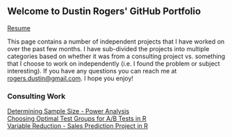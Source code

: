 ## Welcome to Dustin Rogers' GitHub Portfolio                     
[Resume](https://dustinrogers.github.io/Resume)            
             
This page contains a number of independent projects that I have worked on over the past few months. I have sub-divided the projects into multiple categories based on whether it was from a consulting project vs. something that I choose to work on independently (i.e. I found the problem or subject interesting). If you have any questions you can reach me at <rogers.dustin@gmail.com>. I hope you enjoy!         

### Consulting Work                
[Determining Sample Size - Power Analysis](https://dustinrogers.github.io/Choosing-Sample-Size)                     
[Choosing Optimal Test Groups for A/B Tests in R](https://dustinrogers.github.io/Choosing-Test-Stores)                                     
[Variable Reduction - Sales Prediction Project in R](https://dustinrogers.github.io/Predicting-Sales-From-Weather)                       
